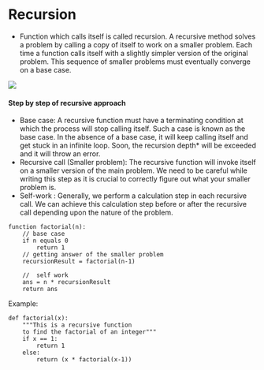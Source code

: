 # Recursion
+ Function which calls itself is called recursion. A recursive method solves a problem by calling a copy of itself to work on a smaller problem. Each time a function calls itself with a slightly simpler version of the original problem. This sequence of smaller problems must eventually converge on a base case.

![](https://skilled.dev/images/recursion-demo.gif)

#### Step by step of recursive approach
+ Base case: A recursive function must have a terminating condition at which the process will stop calling itself. Such a case is known as the base case. In the absence of a base case, it will keep calling itself and get stuck in an infinite loop. Soon, the recursion depth* will be exceeded and it will throw an error.
+ Recursive call (Smaller problem): The recursive function will invoke itself on a smaller version of the main problem. We need to be careful while writing this step as it is crucial to correctly figure out what your smaller problem is.
+ Self-work : Generally, we perform a calculation step in each recursive call. We can achieve this calculation step before or after the recursive call depending upon the nature of the problem.

```
function factorial(n):
    // base case
    if n equals 0
        return 1
    // getting answer of the smaller problem 
    recursionResult = factorial(n-1)     

    //  self work 
    ans = n * recursionResult                                   
    return ans

```
Example:
```
def factorial(x):
    """This is a recursive function
    to find the factorial of an integer"""
    if x == 1:
        return 1
    else:
        return (x * factorial(x-1))

```


